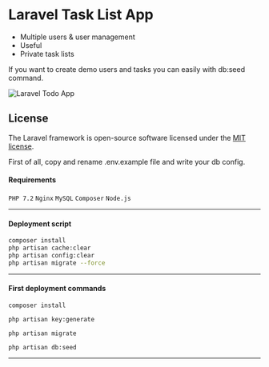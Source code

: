 # Laravel Task List App
 - Multiple users & user management
 - Useful
 - Private task lists
 
If you want to create demo users and tasks you can easily with db:seed command.

<img src="https://i.ibb.co/qsVCn0w/image.png" alt="Laravel Todo App">

## License

The Laravel framework is open-source software licensed under the [MIT license](https://opensource.org/licenses/MIT).

First of all, copy and rename .env.example file and write your db config.

#### Requirements
`PHP 7.2` `Nginx` `MySQL` `Composer` `Node.js`

---
#### Deployment script

```bash
composer install
php artisan cache:clear
php artisan config:clear
php artisan migrate --force
```

---
#### First deployment commands

`composer install`

`php artisan key:generate`

`php artisan migrate`

`php artisan db:seed`

---
